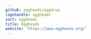 ```yaml
---
github: eggheads/eggdrop
logohandle: eggheads
sort: eggheads
title: Eggheads
website: 'https://www.eggheads.org/'
---
```

